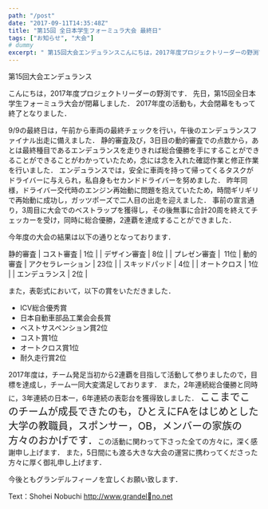 ```yaml
---
path: "/post"
date: "2017-09-11T14:35:48Z"
title: "第15回 全日本学生フォーミュラ大会 最終日"
tags: ["お知らせ", "大会"]
# dummy
excerpt: " 第15回大会エンデュランスこんにちは，2017年度プロジェクトリーダーの野渕です．先日，第15回全日本学生フォーミュラ大会が閉幕しました．2017年度の活動も，大会閉幕をもって終了となりました．9..."
---
```


[](11-1.jpg) 第15回大会エンデュランス

こんにちは，2017年度プロジェクトリーダーの野渕です．
先日，第15回全日本学生フォーミュラ大会が閉幕しました．
2017年度の活動も，大会閉幕をもって終了となりました．

9/9の最終日は，午前から車両の最終チェックを行い，午後のエンデュランスファイナル出走に備えました．
静的審査及び，3日目の動的審査での点数から，あとは最終種目であるエンデュランスを走りきれば総合優勝を手にすることができることができることがわかっていたため，念には念を入れた確認作業と修正作業を行いました．
エンデュランスでは，安全に車両を持って帰ってくるタスクがドライバーに与えられ，私自身もセカンドドライバーを努めました．
昨年同様，ドライバー交代時のエンジン再始動に問題を抱えていたため，時間ギリギリで再始動に成功し，ガッツポーズで二人目の出走を迎えました．
事前の宣言通り，3周目に大会でのベストラップを獲得し，その後無事に合計20周を終えてチェッカーを受け，同時に総合優勝，2連覇を達成することができました．

今年度の大会の結果は以下の通りとなっております．

<caption>静的審査</caption>
| コスト審査 | 1位 |
| デザイン審査 | 8位 |
| プレゼン審査 |  11位 |

<caption>動的審査</caption>
| アクセラレーション | 23位 |
| スキッドパッド | 4位 |
| オートクロス | 1位 |
| エンデュランス | 2位 |

また，表彰式において，以下の賞をいただきました．

* ICV総合優秀賞
* 日本自動車部品工業会会長賞
* ベストサスペンション賞2位
* コスト賞1位
* オートクロス賞1位
* 耐久走行賞2位

2017年度は，チーム発足当初から2連覇を目指して活動して参りましたので，目標を達成し，チーム一同大変満足しております．
また，2年連続総合優勝と同時に，3年連続の日本一，6年連続の表彰台を獲得致しました．
<span style="font-size: 20px;">ここまでこのチームが成長できたのも，ひとえにFAをはじめとした大学の教職員，スポンサー，OB，メンバーの家族の方々のおかげです．</span>この活動に関わって下さった全ての方々に，深く感謝申し上げます．
また，5日間にも渡る大きな大会の運営に携わってくださった方々に厚く御礼申し上げます．

今後ともグランデルフィーノを宜しくお願い致します．

Text：Shohei Nobuchi
http://www.grandelno.net